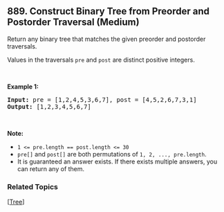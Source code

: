 <!--|This file generated by command(leetcode description); DO NOT EDIT.    |-->
<!--+----------------------------------------------------------------------+-->
<!--|@author    Openset <openset.wang@gmail.com>                           |-->
<!--|@link      https://github.com/openset                                 |-->
<!--|@home      https://github.com/openset/leetcode                        |-->
<!--+----------------------------------------------------------------------+-->

## 889. Construct Binary Tree from Preorder and Postorder Traversal (Medium)

<p>Return any binary tree that matches the given preorder and postorder traversals.</p>

<p>Values in the traversals&nbsp;<code>pre</code> and <code>post</code>&nbsp;are distinct&nbsp;positive integers.</p>

<p>&nbsp;</p>

<div>
<p><strong>Example 1:</strong></p>

<pre>
<strong>Input: </strong>pre = <span id="example-input-1-1">[1,2,4,5,3,6,7]</span>, post = <span id="example-input-1-2">[4,5,2,6,7,3,1]</span>
<strong>Output: </strong><span id="example-output-1">[1,2,3,4,5,6,7]</span>
</pre>

<p>&nbsp;</p>

<p><strong><span>Note:</span></strong></p>

<ul>
	<li><code>1 &lt;= pre.length == post.length &lt;= 30</code></li>
	<li><code>pre[]</code> and <code>post[]</code>&nbsp;are both permutations of <code>1, 2, ..., pre.length</code>.</li>
	<li>It is guaranteed an answer exists. If there exists multiple answers, you can return any of them.</li>
</ul>
</div>


### Related Topics
  [[Tree](https://github.com/openset/leetcode/tree/master/tag/tree/README.md)]
